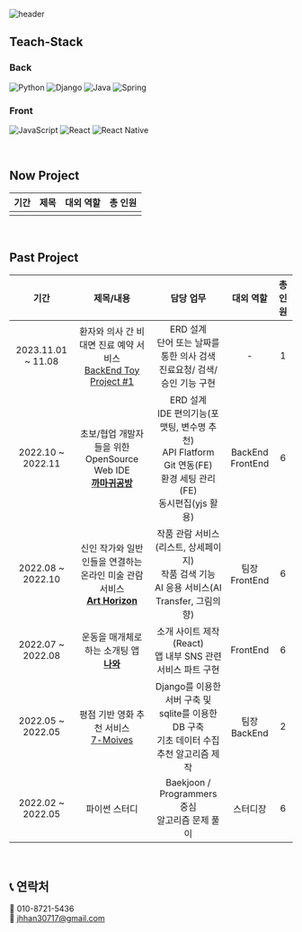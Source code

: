 ![header](https://capsule-render.vercel.app/api?type=waving&color=auto&height=300&section=header&text=Welcome&fontSize=60)

## Teach-Stack

### Back

![Python](https://img.shields.io/badge/python-3670A0?style=for-the-badge&logo=python&logoColor=ffdd54) ![Django](https://img.shields.io/badge/django-%23092E20.svg?style=for-the-badge&logo=django&logoColor=white) ![Java](https://img.shields.io/badge/java-%23ED8B00.svg?style=for-the-badge&logo=java&logoColor=white) ![Spring](https://img.shields.io/badge/spring-%236DB33F.svg?style=for-the-badge&logo=spring&logoColor=white)
<br />

### Front

![JavaScript](https://img.shields.io/badge/javascript-%23323330.svg?style=for-the-badge&logo=javascript&logoColor=%23F7DF1E) ![React](https://img.shields.io/badge/react-%2320232a.svg?style=for-the-badge&logo=react&logoColor=%2361DAFB) ![React Native](https://img.shields.io/badge/react_native-%2320232a.svg?style=for-the-badge&logo=react&logoColor=%2361DAFB)

</br>

## Now Project

| 기간 | 제목 | 대외 역할 | 총 인원 |
| :--: | :--: | :-------: | :-----: |
|      |      |           |         |

</br>

## Past Project

|        기간        |                          제목/내용                           |                          담당 업무                           |       대외 역할       | 총 인원 |
| :----------------: | :----------------------------------------------------------: | :----------------------------------------------------------: | :-------------------: | :-----: |
| 2023.11.01 ~ 11.08 | 환자와 의사 간 비대면 진료 예약 서비스<br />[BackEnd Toy Project #1](https://github.com/deliolleh/connect_hospital_patient) | ERD 설계<br />단어 또는 날짜를 통한 의사 검색<br />진료요청/ 검색/ 승인 기능 구현 |           -           |    1    |
| 2022.10 ~ 2022.11  | 초보/협업 개발자들을 위한 OpenSource Web IDE<br />**[까마귀공방](https://github.com/deliolleh/Crow_studio)** | ERD 설계<br />IDE 편의기능(포맷팅, 변수명 추천)<br />API Flatform<br />Git 연동(FE)<br />환경 세팅 관리(FE)<br />동시편집(yjs 활용) | BackEnd<br />FrontEnd |    6    |
| 2022.08 ~ 2022.10  | 신인 작가와 일반인들을 연결하는<br />온라인 미술 관람 서비스<br />**[Art Horizon](https://github.com/deliolleh/ART_Horizon)** | 작품 관람 서비스(리스트, 상세페이지)<br />작품 검색 기능<br />AI 응용 서비스(AI Transfer, 그림의 향) |  팀장<br />FrontEnd   |    6    |
| 2022.07 ~ 2022.08  | 운동을 매개체로 하는 소개팅 앱<br />**[나와](https://github.com/deliolleh/NAWA)** | 소개 사이트 제작(React)<br />앱 내부 SNS 관련 서비스 파트 구현 |       FrontEnd        |    6    |
| 2022.05 ~ 2022.05  | 평점 기반 영화 추천 서비스<br />[7-Moives](https://github.com/deliolleh/The-7-movies) | Django를 이용한 서버 구축 및<br />sqlite를 이용한 DB 구축<br />기초 데이터 수집<br />추천 알고리즘 제작 |   팀장<br />BackEnd   |    2    |
| 2022.02 ~ 2022.05  |                        파이썬 스터디                         |     Baekjoon / Programmers 중심<br />알고리즘 문제 풀이      |       스터디장        |    6    |

</br>


## :telephone_receiver: 연락처

:iphone: 010-8721-5436 <br />
:email: jhhan30717@gmail.com
